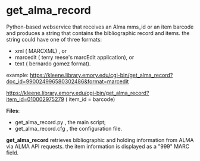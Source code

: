 # get_alma_record
Python-based webservice that receives an Alma mms_id or an item barcode and
produces a string that contains the bibliographic record and items.
the string could have one of three formats:
  - xml ( MARCXML)  , or
  - marcedit ( terry reese's marcEdit application), or
  - text ( bernardo gomez format).
  
example:
   https://kleene.library.emory.edu/cgi-bin/get_alma_record?doc_id=990024996580302486&format=marcedit 
   
   https://kleene.library.emory.edu/cgi-bin/get_alma_record?item_id=010002975279 ( item_id = barcode)

**Files**: 
   - get_alma_record.py , the main script;
   - get_alma_record.cfg , the configuration file.

**get_alma_record** retrieves bibliographic and holding information from 
ALMA via ALMA API requests.
the item information is displayed as a "999" MARC field.
